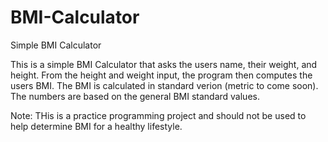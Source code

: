 # BMI-Calculator
Simple BMI Calculator

This is a simple BMI Calculator that asks the users name, their weight, and height. From the height and weight input, 
the program then computes the users BMI. The BMI is calculated in standard verion (metric to come soon). The numbers are 
based on the general BMI standard values. 

Note: THis is a practice programming project and should not be used to help determine BMI for a healthy lifestyle. 
